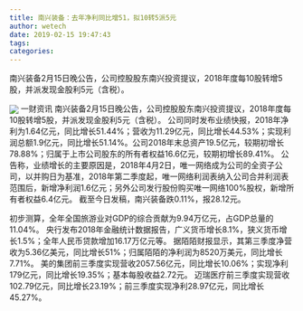 ```yaml
---
title: 南兴装备：去年净利同比增51，拟10转5派5元
author: wetech
date: 2019-02-15 19:47:43
tags: 
categories: 
---
```

南兴装备2月15日晚公告，公司控股股东南兴投资提议，2018年度每10股转增5股，并派发现金股利5元（含税）。
<!-- more -->
<img align="center" border="0" src="https://imgcdn.yicai.com/uppics/images/2019/02/176e9f670358a73bf69a142591d24673.jpg" />
一财资讯
南兴装备2月15日晚公告，公司控股股东南兴投资提议，2018年度每10股转增5股，并派发现金股利5元（含税）。
公司同时发布业绩快报，2018年净利为1.64亿元，同比增长51.44%；营收为11.29亿元，同比增长44.53%；实现利润总额1.9亿元，同比增长51.14%。公司2018年末总资产19.5亿元，较期初增长78.88%；归属于上市公司股东的所有者权益16.6亿元，较期初增长89.41%。
公告称，业绩增长的主要原因是，2018年4月2日，唯一网络成为公司的全资子公司，以并购日为基准，2018年第二季度起，唯一网络利润表纳入公司合并利润表范围后，新增净利润1.6亿元；另外公司发行股份购买唯一网络100%股权，新增所有者权益6.4亿元。
截至今日发稿，南兴装备跌0.11%，报28.12元。
 
 
初步测算，全年全国旅游业对GDP的综合贡献为9.94万亿元，占GDP总量的11.04%。
央行发布2018年金融统计数据报告，广义货币增长8.1%，狭义货币增长1.5%；全年人民币贷款增加16.17万亿元等。
据陌陌财报显示，其第三季度净营收为5.36亿美元，同比增长51%；归属陌陌的净利润为8520万美元，同比增长7.71%。
美的集团前三季度实现营收2057.56亿元，同比增长10.06%；实现净利179亿元，同比增长19.35%；基本每股收益2.72元。
迈瑞医疗前三季度实现营收102.79亿元，同比增长23.19%；前三季度实现净利28.97亿元，同比增长45.27%。
